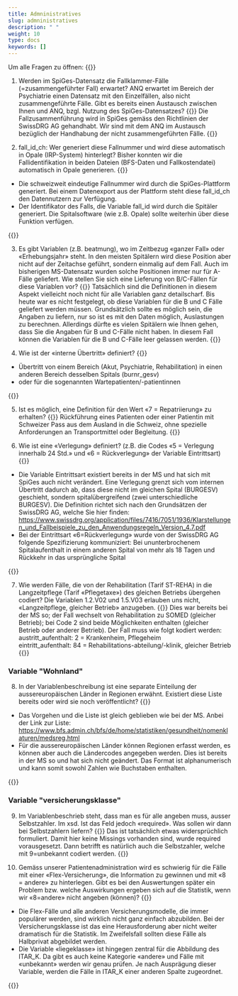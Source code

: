 ```yaml
---
title: Admninistratives 
slug: admninistratives
description: " "
weight: 10
type: docs
keywords: []
---
```


Um alle Fragen zu öffnen: {{<collapsibleGroupCommand groupId="admninistratives">}}

1. Werden im SpiGes-Datensatz die Fallklammer-Fälle (=zusammengeführter Fall) erwartet? ANQ erwartet im Bereich der Psychiatrie einen Datensatz mit den Einzelfällen, also nicht zusammengeführte Fälle. Gibt es bereits einen Austausch zwischen Ihnen und ANQ, bzgl. Nutzung des SpiGes-Datensatzes?
{{<collapsibleBlock groupId="admninistratives">}}
Die Fallzusammenführung wird in SpiGes gemäss den Richtlinien der SwissDRG AG gehandhabt. Wir sind mit dem ANQ im Austausch bezüglich der Handhabung der nicht zusammengeführten Fälle.
{{</collapsibleBlock>}}

2. fall_id_ch: Wer generiert diese Fallnummer und wird diese automatisch in Opale (IRP-System) hinterlegt? Bisher konnten wir die Fallidentifikation in beiden Dateien (BFS-Daten und Fallkostendatei) automatisch in Opale generieren.
{{<collapsibleBlock groupId="admninistratives">}}
<ul>
<li> Die schweizweit eindeutige Fallnummer wird durch die SpiGes-Plattform generiert. Bei einem Datenexport aus der Plattform steht diese fall_id_ch den Datennutzern zur Verfügung. </li>
<li> Der Identifikator des Falls, die Variable fall_id wird durch die Spitäler generiert. Die Spitalsoftware (wie z.B. Opale) sollte weiterhin über diese Funktion verfügen. </li>
</ul>
{{</collapsibleBlock>}}

3. Es gibt Variablen (z.B. beatmung), wo im Zeitbezug «ganzer Fall» oder «Erhebungsjahr» steht. In den meisten Spitälern wird diese Position aber nicht auf der Zeitachse geführt, sondern einmalig auf dem Fall. Auch im bisherigen MS-Datensatz wurden solche Positionen immer nur für A-Fälle geliefert. Wie stellen Sie sich eine Lieferung von B/C-Fällen für diese Variablen vor?
{{<collapsibleBlock groupId="admninistratives">}}
Tatsächlich sind die Definitionen in diesem Aspekt vielleicht noch nicht für alle Variablen ganz detailscharf. Bis heute war es nicht festgelegt, ob diese Variablen für die B und C Fälle geliefert werden müssen. Grundsätzlich sollte es möglich sein, die Angaben zu liefern, nur so ist es mit den Daten möglich, Auslastungen zu berechnen. Allerdings dürfte es vielen Spitälern wie Ihnen gehen, dass Sie die Angaben für B und C-Fälle nicht haben. In diesem Fall können die Variablen für die B und C-Fälle leer gelassen werden.
{{</collapsibleBlock>}}

4. Wie ist der «interne Übertritt» definiert?
{{<collapsibleBlock groupId="admninistratives">}}
<ul>
<li>	Übertritt von einem Bereich (Akut, Psychiatrie, Rehabilitation) in einen anderen Bereich desselben Spitals (burnr_gesv) </li>
<li>	oder für die sogenannten Wartepatienten/-patientinnen </li>
</ul>
{{</collapsibleBlock>}}

5. Ist es möglich, eine Definition für den Wert «7 = Repatriierung» zu erhalten?
{{<collapsibleBlock groupId="admninistratives">}}
Rückführung eines Patienten oder einer Patientin mit Schweizer Pass aus dem Ausland in die Schweiz, ohne spezielle Anforderungen an Transportmittel oder Begleitung.
{{</collapsibleBlock>}}

6. Wie ist eine «Verlegung» definiert? (z.B. die Codes «5 = Verlegung innerhalb 24 Std.» und «6 = Rückverlegung» der Variable Eintrittsart)
{{<collapsibleBlock groupId="admninistratives">}}
<ul>
<li>	Die Variable Eintrittsart existiert bereits in der MS und hat sich mit SpiGes auch nicht verändert. Eine Verlegung grenzt sich vom internen Übertritt dadurch ab, dass diese nicht im gleichen Spital (BURGESV) geschieht, sondern spitalübergreifend (zwei unterschiedliche BURGESV). Die Definition richtet sich nach den Grundsätzen der SwissDRG AG, welche Sie hier finden: <a href="https://www.swissdrg.org/application/files/7416/7051/1936/Klarstellungen_und_Fallbeispiele_zu_den_Anwendungsregeln_Version_4.7.pdf"> https://www.swissdrg.org/application/files/7416/7051/1936/Klarstellungen_und_Fallbeispiele_zu_den_Anwendungsregeln_Version_4.7.pdf </a> </li>
<li>	Bei der Eintrittsart «6=Rückverlegung» wurde von der SwissDRG AG folgende Spezifizierung kommuniziert: Bei ununterbrochenem Spitalaufenthalt in einem anderen Spital von mehr als 18 Tagen und Rückkehr in das ursprüngliche Spital </li>
</ul>
{{</collapsibleBlock>}}

7. Wie werden Fälle, die von der Rehabilitation (Tarif ST-REHA) in die Langzeitpflege (Tarif «Pflegetaxe») des gleichen Betriebs übergehen codiert? Die Variablen 1.2.V02 und 1.5.V03 erlauben uns nicht, «Langzeitpflege, gleicher Betrieb» anzugeben.
{{<collapsibleBlock groupId="admninistratives">}}
Dies war bereits bei der MS so; der Fall wechselt von Rehabilitation zu SOMED (gleicher Betrieb); bei Code 2 sind beide Möglichkeiten enthalten (gleicher Betrieb oder anderer Betrieb). Der Fall muss wie folgt kodiert werden: <br />
austritt_aufenthalt: 2 = Krankenheim, Pflegeheim <br />
eintritt_aufenthalt: 84 = Rehabilitations-abteilung/-klinik, gleicher Betrieb  
{{</collapsibleBlock>}}

### Variable "Wohnland"

8. In der Variablenbeschreibung ist eine separate Einteilung der aussereuropäischen Länder in Regionen erwähnt. Existiert diese Liste bereits oder wird sie noch veröffentlicht?
{{<collapsibleBlock groupId="admninistratives">}}
<ul>
<li> Das Vorgehen und die Liste ist gleich geblieben wie bei der MS. Anbei der Link zur Liste: <a href="https://www.bfs.admin.ch/bfs/de/home/statistiken/gesundheit/nomenklaturen/medsreg.html"> https://www.bfs.admin.ch/bfs/de/home/statistiken/gesundheit/nomenklaturen/medsreg.html </a> </li>
<li>	Für die aussereuropäischen Länder können Regionen erfasst werden, es können aber auch die Ländercodes angegeben werden. Dies ist bereits in der MS so und hat sich nicht geändert. Das Format ist alphanumerisch und kann somit sowohl Zahlen wie Buchstaben enthalten. </li>
</ul>
{{</collapsibleBlock>}}

### Variable "versicherungsklasse"

9. Im Variablenbeschrieb steht, dass man es für alle angeben muss, ausser Selbstzahler. Im xsd. Ist das Feld jedoch «required». Was sollen wir dann bei Selbstzahlern liefern?
{{<collapsibleBlock groupId="admninistratives">}}
Das ist tatsächlich etwas widersprüchlich formuliert. Damit hier keine Missings vorhanden sind, wurde required vorausgesetzt. Dann betrifft es natürlich auch die Selbstzahler, welche mit 9=unbekannt codiert werden.
{{</collapsibleBlock>}}

10. Gemäss unserer Patientenadministration wird es schwierig für die Fälle mit einer «Flex-Versicherung», die Information zu gewinnen und mit «8 = andere» zu hinterlegen. Gibt es bei den Auswertungen später ein Problem bzw. welche Auswirkungen ergeben sich auf die Statistik, wenn wir «8=andere» nicht angeben (können)?
{{<collapsibleBlock groupId="admninistratives">}}
<ul>
<li>	Die Flex-Fälle und alle anderen Versicherungsmodelle, die immer populärer werden, sind wirklich nicht ganz einfach abzubilden. Bei der Versicherungsklasse ist das eine Herausforderung aber nicht weiter dramatisch für die Statistik. Im Zweifelsfall sollten diese Fälle als Halbprivat abgebildet werden. </li>
<li>	Die Variable «liegeklasse» ist hingegen zentral für die Abbildung des ITAR_K. Da gibt es auch keine Kategorie «andere» und Fälle mit «unbekannt» werden wir genau prüfen. Je nach Ausprägung dieser Variable, werden die Fälle in ITAR_K einer anderen Spalte zugeordnet.  </li>
</ul>
{{</collapsibleBlock>}}
